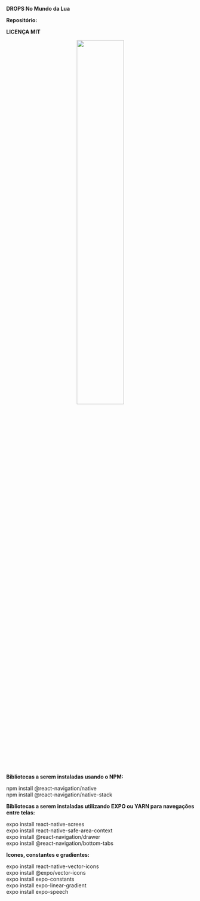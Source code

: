 **DROPS No Mundo da Lua** <br/> 

**Repositório:** 

**LICENÇA MIT** 
<div align='center' >
<img src="https://user-images.githubusercontent.com/104105849/168904658-739d4196-7234-4f6c-a0f7-b727dc141866.png" style="width: 50%"/> 
</div>


**Bibliotecas a serem instaladas usando o NPM:**

npm install @react-navigation/native <br/> 
npm install @react-navigation/native-stack <br/> 

**Bibliotecas a serem instaladas utilizando EXPO ou YARN para navegações entre telas:** 

expo install react-native-screes <br/> 
expo install react-native-safe-area-context <br/> 
expo install @react-navigation/drawer <br/> 
expo install @react-navigation/bottom-tabs <br/> 

**Icones, constantes e gradientes:** 

expo install react-native-vector-icons <br/> 
expo install @expo/vector-icons <br/> 
expo install expo-constants <br/> 
expo install expo-linear-gradient <br/> 
expo install expo-speech <br/> 

